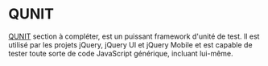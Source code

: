 # QUNIT

[QUNIT](https://qunitjs.com/) section à compléter, est un puissant framework d'unité de test. Il est utilisé par les projets jQuery, jQuery UI et jQuery Mobile et est capable de tester toute sorte de code JavaScript générique, incluant lui-même.